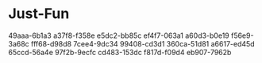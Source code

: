# Just-Fun

49aaa-6b1a3 
a37f8-f358e 
e5dc2-bb85c 
ef4f7-063a1 
a60d3-b0e19 
f56e9-3a68c 
fff68-d98d8 
7cee4-9dc34 
99408-cd3d1 
360ca-51d81 
a6617-ed45d 
65ccd-56a4e 
97f2b-9ecfc 
cd483-153dc 
f817d-f09d4 
eb907-7962b
